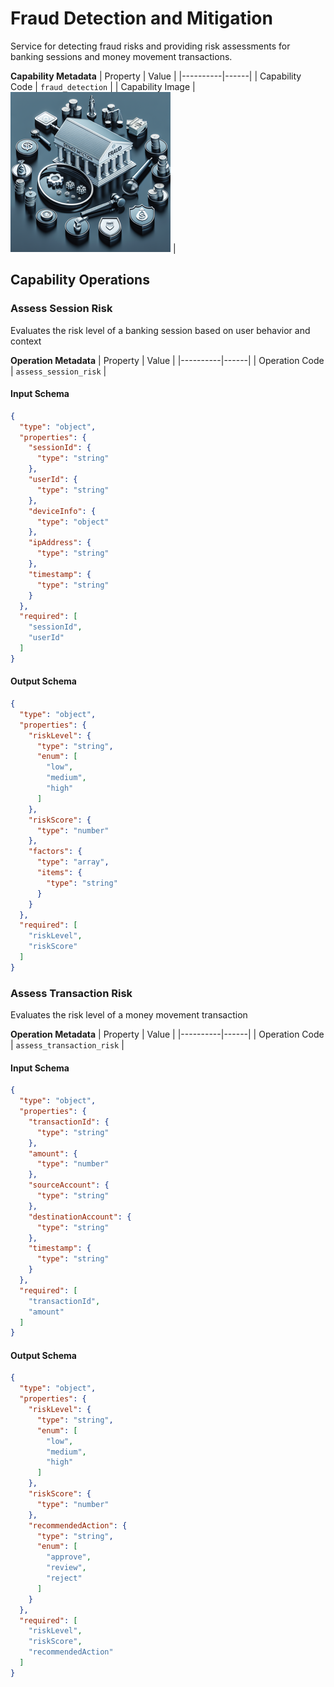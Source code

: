 # Fraud Detection and Mitigation
Service for detecting fraud risks and providing risk assessments for banking sessions and money movement transactions.

**Capability Metadata**
| Property | Value |
|----------|------|
| Capability Code | `fraud_detection` |
| Capability Image | ![Fraud Detection and Mitigation Capability Small Image](./images/fraud_detection_small.png) |

## Capability Operations

### Assess Session Risk
Evaluates the risk level of a banking session based on user behavior and context

**Operation Metadata**
| Property | Value |
|----------|------|
| Operation Code | `assess_session_risk` |

#### Input Schema
```json Assess Session Risk operation input schema
{
  "type": "object",
  "properties": {
    "sessionId": {
      "type": "string"
    },
    "userId": {
      "type": "string"
    },
    "deviceInfo": {
      "type": "object"
    },
    "ipAddress": {
      "type": "string"
    },
    "timestamp": {
      "type": "string"
    }
  },
  "required": [
    "sessionId",
    "userId"
  ]
}
```

#### Output Schema
```json Assess Session Risk operation output schema
{
  "type": "object",
  "properties": {
    "riskLevel": {
      "type": "string",
      "enum": [
        "low",
        "medium",
        "high"
      ]
    },
    "riskScore": {
      "type": "number"
    },
    "factors": {
      "type": "array",
      "items": {
        "type": "string"
      }
    }
  },
  "required": [
    "riskLevel",
    "riskScore"
  ]
}
```
### Assess Transaction Risk
Evaluates the risk level of a money movement transaction

**Operation Metadata**
| Property | Value |
|----------|------|
| Operation Code | `assess_transaction_risk` |

#### Input Schema
```json Assess Transaction Risk operation input schema
{
  "type": "object",
  "properties": {
    "transactionId": {
      "type": "string"
    },
    "amount": {
      "type": "number"
    },
    "sourceAccount": {
      "type": "string"
    },
    "destinationAccount": {
      "type": "string"
    },
    "timestamp": {
      "type": "string"
    }
  },
  "required": [
    "transactionId",
    "amount"
  ]
}
```

#### Output Schema
```json Assess Transaction Risk operation output schema
{
  "type": "object",
  "properties": {
    "riskLevel": {
      "type": "string",
      "enum": [
        "low",
        "medium",
        "high"
      ]
    },
    "riskScore": {
      "type": "number"
    },
    "recommendedAction": {
      "type": "string",
      "enum": [
        "approve",
        "review",
        "reject"
      ]
    }
  },
  "required": [
    "riskLevel",
    "riskScore",
    "recommendedAction"
  ]
}
```
